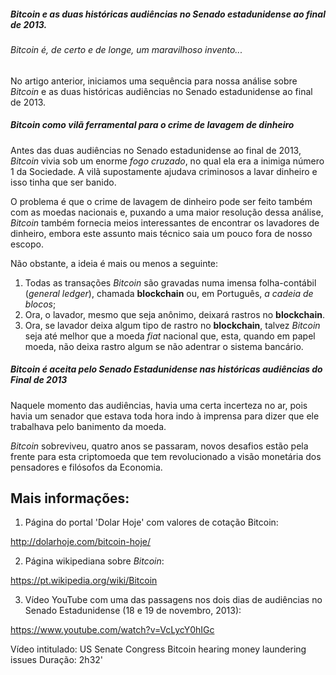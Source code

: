 
##### Bitcoin e as duas históricas audiências no Senado estadunidense ao final de 2013. 

###### Bitcoin é, de certo e de longe, um maravilhoso invento...

No artigo anterior, iniciamos uma sequência para nossa análise sobre *Bitcoin* e as duas históricas audiências no Senado estadunidense ao final de 2013.

##### Bitcoin como vilã ferramental para o crime de lavagem de dinheiro

Antes das duas audiências no Senado estadunidense ao final de 2013, *Bitcoin* vivia sob um enorme _fogo cruzado_, no qual ela era a inimiga número 1 da Sociedade.  A vilã supostamente ajudava criminosos a lavar dinheiro e isso tinha que ser banido.

O problema é que o crime de lavagem de dinheiro pode ser feito também com as moedas nacionais e, puxando a uma maior resolução dessa análise, *Bitcoin* também fornecia meios interessantes de encontrar os lavadores de dinheiro, embora este assunto mais técnico saia um pouco fora de nosso escopo.

Não obstante, a ideia é mais ou menos a seguinte:


1. Todas as transações *Bitcoin* são gravadas numa imensa folha-contábil (_general ledger_), chamada **blockchain** ou, em Português, _a cadeia de blocos_;
2. Ora, o lavador, mesmo que seja anônimo, deixará rastros no **blockchain**.
3. Ora, se lavador deixa algum tipo de rastro no **blockchain**, talvez *Bitcoin* seja até melhor que a moeda *fiat* nacional que, esta, quando em papel moeda, não deixa rastro algum se não adentrar o sistema bancário.

##### *Bitcoin* é aceita pelo Senado Estadunidense nas históricas audiências do Final de 2013

Naquele momento das audiências, havia uma certa incerteza no ar, pois havia um senador que estava toda hora indo à imprensa para dizer que ele trabalhava pelo banimento da moeda.

*Bitcoin* sobreviveu, quatro anos se passaram, novos desafios estão pela frente para esta criptomoeda que tem revolucionado a visão monetária dos pensadores e filósofos da Economia.


Mais informações:
-----------------

1) Página do portal 'Dolar Hoje' com valores de cotação Bitcoin:

http://dolarhoje.com/bitcoin-hoje/

2) Página wikipediana sobre *Bitcoin*:

https://pt.wikipedia.org/wiki/Bitcoin

3) Vídeo YouTube com uma das passagens nos dois dias de audiências no Senado Estadunidense (18 e 19 de novembro, 2013):

https://www.youtube.com/watch?v=VcLycY0hIGc

Vídeo intitulado: US Senate Congress Bitcoin hearing money laundering issues
Duração: 2h32'
